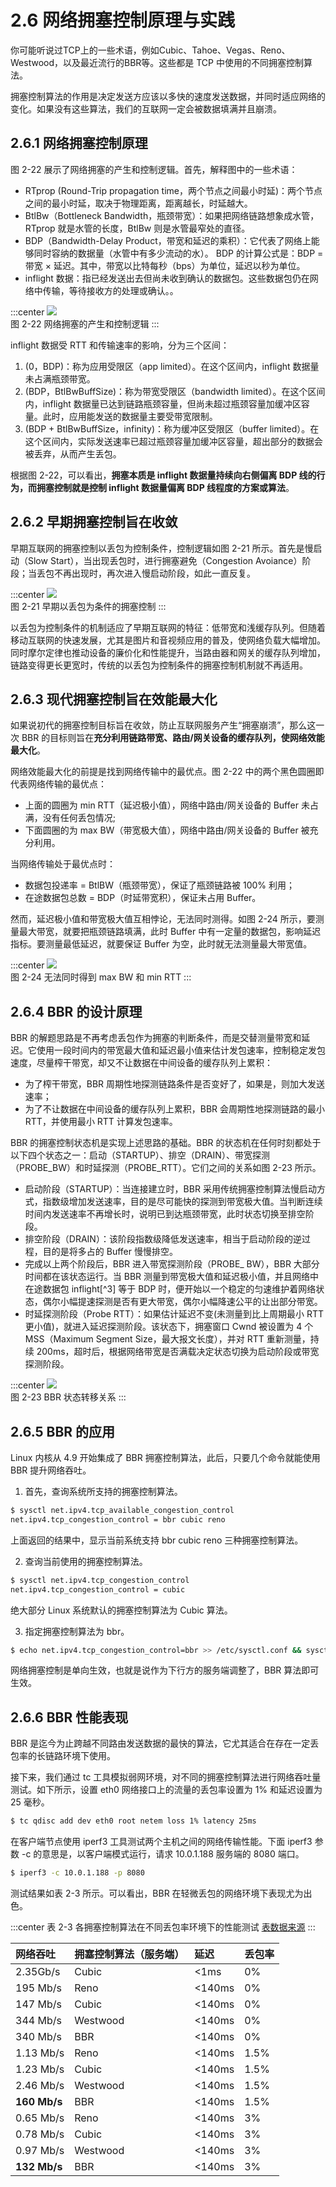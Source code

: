 # 2.6 网络拥塞控制原理与实践

你可能听说过TCP上的一些术语，例如Cubic、Tahoe、Vegas、Reno、Westwood，以及最近流行的BBR等。这些都是 TCP 中使用的不同拥塞控制算法。

拥塞控制算法的作用是决定发送方应该以多快的速度发送数据，并同时适应网络的变化。如果没有这些算法，我们的互联网一定会被数据填满并且崩溃。


## 2.6.1 网络拥塞控制原理

图 2-22 展示了网络拥塞的产生和控制逻辑。首先，解释图中的一些术语：

- RTprop (Round-Trip propagation time，两个节点之间最小时延)：两个节点之间的最小时延，取决于物理距离，距离越长，时延越大。
- BtlBw（Bottleneck Bandwidth，瓶颈带宽）：如果把网络链路想象成水管，RTprop 就是水管的长度，BtlBw 则是水管最窄处的直径。
- BDP（Bandwidth-Delay Product，带宽和延迟的乘积）：它代表了网络上能够同时容纳的数据量（水管中有多少流动的水）。 BDP 的计算公式是：BDP = 带宽 × 延迟。其中，带宽以比特每秒（bps）为单位，延迟以秒为单位。
- inflight 数据：指已经发送出去但尚未收到确认的数据包。这些数据包仍在网络中传输，等待接收方的处理或确认。。

:::center
  ![](../assets/bbr-cc.png)<br/>
 图 2-22 网络拥塞的产生和控制逻辑
:::

inflight 数据受 RTT 和传输速率的影响，分为三个区间：

1. (0，BDP)：称为应用受限区（app limited）。在这个区间内，inflight 数据量未占满瓶颈带宽。
2. (BDP，BtlBwBuffSize)：称为带宽受限区（bandwidth limited）。在这个区间内，inflight 数据量已达到链路瓶颈容量，但尚未超过瓶颈容量加缓冲区容量。此时，应用能发送的数据量主要受带宽限制。
3. (BDP + BtlBwBuffSize，infinity)：称为缓冲区受限区（buffer limited）。在这个区间内，实际发送速率已超过瓶颈容量加缓冲区容量，超出部分的数据会被丢弃，从而产生丢包。

根据图 2-22，可以看出，**拥塞本质是 inflight 数据量持续向右侧偏离 BDP 线的行为，而拥塞控制就是控制 inflight 数据量偏离 BDP 线程度的方案或算法**。

## 2.6.2 早期拥塞控制旨在收敛

早期互联网的拥塞控制以丢包为控制条件，控制逻辑如图 2-21 所示。首先是慢启动（Slow Start），当出现丢包时，进行拥塞避免（Congestion Avoiance）阶段；当丢包不再出现时，再次进入慢启动阶段，如此一直反复。

:::center
  ![](../assets/cc.png)<br/>
 图 2-21 早期以丢包为条件的拥塞控制
:::

以丢包为控制条件的机制适应了早期互联网的特征：低带宽和浅缓存队列。但随着移动互联网的快速发展，尤其是图片和音视频应用的普及，使网络负载大幅增加。同时摩尔定律也推动设备的廉价化和性能提升，当路由器和网关的缓存队列增加，链路变得更长更宽时，传统的以丢包为控制条件的拥塞控制机制就不再适用。


## 2.6.3 现代拥塞控制旨在效能最大化

如果说初代的拥塞控制目标旨在收敛，防止互联网服务产生“拥塞崩溃”，那么这一次 BBR 的目标则旨在**充分利用链路带宽、路由/网关设备的缓存队列，使网络效能最大化**。


网络效能最大化的前提是找到网络传输中的最优点。图 2-22 中的两个黑色圆圈即代表网络传输的最优点：
- 上面的圆圈为 min RTT（延迟极小值），网络中路由/网关设备的 Buffer 未占满，没有任何丢包情况;
- 下面圆圈的为 max BW（带宽极大值），网络中路由/网关设备的 Buffer 被充分利用。

当网络传输处于最优点时：

- 数据包投递率 = BtlBW（瓶颈带宽），保证了瓶颈链路被 100% 利用；
- 在途数据包总数 = BDP（时延带宽积），保证未占用 Buffer。

然而，延迟极小值和带宽极大值互相悖论，无法同时测得。如图 2-24 所示，要测量最大带宽，就要把瓶颈链路填满，此时 Buffer 中有一定量的数据包，影响延迟指标。要测量最低延迟，就要保证 Buffer 为空，此时就无法测量最大带宽值。

:::center
  ![](../assets/bbr-2.png)<br/>
 图 2-24 无法同时得到 max BW 和 min RTT
:::

## 2.6.4 BBR 的设计原理

BBR 的解题思路是不再考虑丢包作为拥塞的判断条件，而是交替测量带宽和延迟。它使用一段时间内的带宽最大值和延迟最小值来估计发包速率，控制稳定发包速度，尽量榨干带宽，却又不让数据在中间设备的缓存队列上累积：

- 为了榨干带宽，BBR 周期性地探测链路条件是否变好了，如果是，则加大发送速率；
- 为了不让数据在中间设备的缓存队列上累积，BBR 会周期性地探测链路的最小 RTT，并使用最小 RTT 计算发包速率。

BBR 的拥塞控制状态机是实现上述思路的基础。BBR 的状态机在任何时刻都处于以下四个状态之一：启动（STARTUP）、排空（DRAIN）、带宽探测（PROBE_BW）和时延探测（PROBE_RTT）。它们之间的关系如图 2-23 所示。

- 启动阶段（STARTUP）：当连接建立时，BBR 采用传统拥塞控制算法慢启动方式，指数级增加发送速率，目的是尽可能快的探测到带宽极大值。当判断连续时间内发送速率不再增长时，说明已到达瓶颈带宽，此时状态切换至排空阶段。
- 排空阶段（DRAIN）：该阶段指数级降低发送速率，相当于启动阶段的逆过程，目的是将多占的 Buffer 慢慢排空。
- 完成以上两个阶段后，BBR 进入带宽探测阶段（PROBE_ BW），BBR 大部分时间都在该状态运行。当 BBR 测量到带宽极大值和延迟极小值，并且网络中在途数据包 inflight[^3] 等于 BDP 时，便开始以一个稳定的匀速维护着网络状态，偶尔小幅提速探测是否有更大带宽，偶尔小幅降速公平的让出部分带宽。
- 时延探测阶段（Probe RTT）：如果估计延迟不变(未测量到比上周期最小 RTT 更小值)，就进入延迟探测阶段。该状态下，拥塞窗口 Cwnd 被设置为 4 个 MSS（Maximum Segment Size，最大报文长度），并对 RTT 重新测量，持续 200ms，超时后，根据网络带宽是否满载决定状态切换为启动阶段或带宽探测阶段。


:::center
  ![](../assets/bbr-status.png)<br/>
 图 2-23 BBR 状态转移关系
:::

## 2.6.5 BBR 的应用

Linux 内核从 4.9 开始集成了 BBR 拥塞控制算法，此后，只要几个命令就能使用 BBR 提升网络吞吐。

1. 首先，查询系统所支持的拥塞控制算法。
```bash
$ sysctl net.ipv4.tcp_available_congestion_control
net.ipv4.tcp_congestion_control = bbr cubic reno
```
上面返回的结果中，显示当前系统支持 bbr cubic reno 三种拥塞控制算法。

2. 查询当前使用的拥塞控制算法。

```bash
$ sysctl net.ipv4.tcp_congestion_control
net.ipv4.tcp_congestion_control = cubic
```
绝大部分 Linux 系统默认的拥塞控制算法为 Cubic 算法。

3. 指定拥塞控制算法为 bbr。
```bash
$ echo net.ipv4.tcp_congestion_control=bbr >> /etc/sysctl.conf && sysctl -p
```
网络拥塞控制是单向生效，也就是说作为下行方的服务端调整了，BBR 算法即可生效。

## 2.6.6 BBR 性能表现

BBR 是迄今为止跨越不同路由发送数据的最快的算法，它尤其适合在存在一定丢包率的长链路环境下使用。

接下来，我们通过 tc 工具模拟弱网环境，对不同的拥塞控制算法进行网络吞吐量测试。如下所示，设置 eth0 网络接口上的流量的丢包率设置为 1% 和延迟设置为 25 毫秒。

```bash
$ tc qdisc add dev eth0 root netem loss 1% latency 25ms
```

在客户端节点使用 iperf3 工具测试两个主机之间的网络传输性能。下面 iperf3 参数 -c 的意思是，以客户端模式运行，请求 10.0.1.188 服务端的 8080 端口。

```bash
$ iperf3 -c 10.0.1.188 -p 8080
```

测试结果如表 2-3 所示。可以看出，BBR 在轻微丢包的网络环境下表现尤为出色。

:::center
表 2-3 各拥塞控制算法在不同丢包率环境下的性能测试 [表数据来源](https://toonk.io/tcp-bbr-exploring-tcp-congestion-control/index.html)
:::

|网络吞吐|拥塞控制算法（服务端）|延迟|丢包率|
|:--|:--|:--|:--|
|2.35Gb/s| Cubic| <1ms| 0% |
|195 Mb/s| Reno| <140ms| 0% |
|147 Mb/s| Cubic| <140ms| 0% |
|344 Mb/s| Westwood| <140ms| 0% |
|340 Mb/s| BBR| <140ms| 0% |
|1.13 Mb/s| Reno| <140ms| 1.5% |
|1.23 Mb/s| Cubic| <140ms| 1.5% |
|2.46 Mb/s| Westwood| <140ms| 1.5% |
|**160 Mb/s**| BBR| <140ms| 1.5% |
|0.65 Mb/s| Reno| <140ms| 3% |
|0.78 Mb/s| Cubic| <140ms| 3% |
|0.97 Mb/s| Westwood| <140ms| 3% |
|**132 Mb/s**| BBR| <140ms| 3% |


